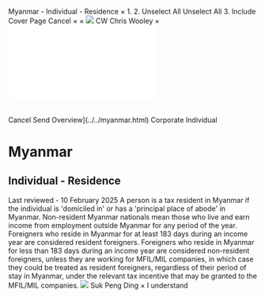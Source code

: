 Myanmar - Individual - Residence
×
1.
2.
Unselect All
Unselect All
3.
Include Cover Page
Cancel
×
×
![](../../-/media/world-wide-tax-summaries/attachments/global---chris-wooley.ashx%3Frev=ac5e5f3223b34096b1afc2a6009c7320&revision=ac5e5f32-23b3-4096-b1af-c2a6009c7320&hash=859B7ADC84DC2CBEC9760E9E6EE7DE6D0A8BFCDF)
CW
Chris Wooley
×
![](residence.html)
######
Cancel
Send
Overview](../../myanmar.html)
Corporate
Individual
# Myanmar
## Individual - Residence
Last reviewed - 10 February 2025
A person is a tax resident in Myanmar if the individual is 'domiciled in' or has a 'principal place of abode' in Myanmar. Non-resident Myanmar nationals mean those who live and earn income from employment outside Myanmar for any period of the year.
Foreigners who reside in Myanmar for at least 183 days during an income year are considered resident foreigners.
Foreigners who reside in Myanmar for less than 183 days during an income year are considered non-resident foreigners, unless they are working for MFIL/MIL companies, in which case they could be treated as resident foreigners, regardless of their period of stay in Myanmar, under the relevant tax incentive that may be granted to the MFIL/MIL companies.
![](../../-/media/world-wide-tax-summaries/myanmarsuk-peng-dingmyanmar--suk-peng-dingjpg20220720101601637.ashx%3Frev=02e87324f8024946bef1e928d6495503&revision=02e87324-f802-4946-bef1-e928d6495503&hash=59AA4BE9BE35BDBAB261CECFA2D5869DC815208E)
Suk Peng Ding
×
I understand